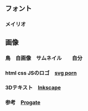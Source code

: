 ## フォント
### メイリオ
## 画像
### 鳥　自画像　サムネイル　　自分
### html css JSのロゴ　[svg porn](https://svgporn.com/)
### 3Dテキスト　[Inkscape](https://inkscape.org/ja/)
### 参考　[Progate](https://prog-8.com/)

